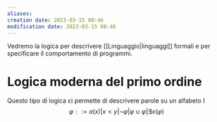 ```yaml
---
aliases: 
creation date: 2023-03-15 08:46
modification date: 2023-03-15 08:46
---
```

Vedremo la logica per descrivere [[Linguaggio|linguaggi]] formali e per specificare il comportamento di programmi.


# Logica moderna del primo ordine
Questo tipo di logica ci permette di descrivere parole su un alfabeto I
$$\varphi::= a(x) | x < y | \neg \varphi | \varphi \cup \varphi | \exists x(\varphi) $$
